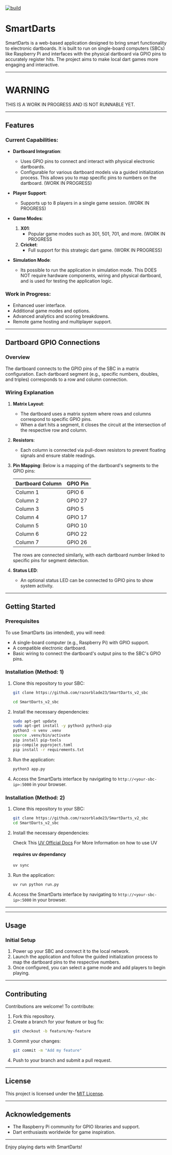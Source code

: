 [![build](https://github.com/razorblade23/SmartDarts_v2_sbc/actions/workflows/python-app.yml/badge.svg?branch=master&event=push)](https://github.com/razorblade23/SmartDarts_v2_sbc/actions/workflows/python-app.yml)


# SmartDarts

SmartDarts is a web-based application designed to bring smart functionality to electronic dartboards. It is built to run on single-board computers (SBCs) like Raspberry Pi and interfaces with the physical dartboard via GPIO pins to accurately register hits. The project aims to make local dart games more engaging and interactive.

---

# WARNING
THIS IS A WORK IN PROGRESS AND IS NOT RUNNABLE YET.

---

## Features

### Current Capabilities:
- **Dartboard Integration**:
  - Uses GPIO pins to connect and interact with physical electronic dartboards.
  - Configurable for various dartboard models via a guided initialization process. This allows you to map specific pins to numbers on the dartboard. (WORK IN PROGRESS)

- **Player Support**:
  - Supports up to 8 players in a single game session. (WORK IN PROGRESS)

- **Game Modes**:
  1. **X01**: 
     - Popular game modes such as 301, 501, 701, and more. (WORK IN PROGRESS
  2. **Cricket**:
     - Full support for this strategic dart game. (WORK IN PROGRESS)

- **Simulation Mode**:
  - Its possible to run the application in simulation mode. This DOES NOT require hardware components, wiring and physical dartboard, and is used for testing the application logic.

### Work in Progress:
- Enhanced user interface.
- Additional game modes and options.
- Advanced analytics and scoring breakdowns.
- Remote game hosting and multiplayer support.

---

## Dartboard GPIO Connections

### Overview
The dartboard connects to the GPIO pins of the SBC in a matrix configuration. Each dartboard segment (e.g., specific numbers, doubles, and triples) corresponds to a row and column connection. 

### Wiring Explanation
1. **Matrix Layout**:
   - The dartboard uses a matrix system where rows and columns correspond to specific GPIO pins.
   - When a dart hits a segment, it closes the circuit at the intersection of the respective row and column.

2. **Resistors**:
   - Each column is connected via pull-down resistors to prevent floating signals and ensure stable readings.

3. **Pin Mapping**:
   Below is a mapping of the dartboard's segments to the GPIO pins:

   | Dartboard Column | GPIO Pin |
   |-------------------|----------|
   | Column 1          | GPIO 6   |
   | Column 2          | GPIO 27  |
   | Column 3          | GPIO 5   |
   | Column 4          | GPIO 17  |
   | Column 5          | GPIO 10  |
   | Column 6          | GPIO 22  |
   | Column 7          | GPIO 26  |

   The rows are connected similarly, with each dartboard number linked to specific pins for segment detection.

4. **Status LED**:
   - An optional status LED can be connected to GPIO pins to show system activity.

---

## Getting Started

### Prerequisites
To use SmartDarts (as intended), you will need:
- A single-board computer (e.g., Raspberry Pi) with GPIO support.
- A compatible electronic dartboard.
- Basic wiring to connect the dartboard's output pins to the SBC's GPIO pins.

### Installation (Method: 1)
1. Clone this repository to your SBC:
   ```bash
   git clone https://github.com/razorblade23/SmartDarts_v2_sbc
   
   cd SmartDarts_v2_sbc

   ```
2. Install the necessary dependencies:
   ```bash
   sudo apt-get update
   sudo apt-get install -y python3 python3-pip
   python3 -m venv .venv
   source .venv/bin/activate
   pip install pip-tools
   pip-compile pyproject.toml
   pip install -r requirements.txt

   ```
3. Run the application:
   ```bash
   python3 app.py
   ```
4. Access the SmartDarts interface by navigating to `http://<your-sbc-ip>:5000` in your browser.





### Installation (Method: 2)
1. Clone this repository to your SBC:
   ```bash
   git clone https://github.com/razorblade23/SmartDarts_v2_sbc
   cd SmartDarts_v2_sbc
   ```
2. Install the necessary dependencies:

   Check This [UV Official Docs](https://docs.astral.sh/uv/) For More Information on how to use UV
   #### requires uv dependancy
   ```bash
   uv sync
   ```
3. Run the application:
   ```bash
   uv run python run.py
   ```
4. Access the SmartDarts interface by navigating to `http://<your-sbc-ip>:5000` in your browser.

---



---

## Usage

### Initial Setup
1. Power up your SBC and connect it to the local network.
2. Launch the application and follow the guided initialization process to map the dartboard pins to the respective numbers.
3. Once configured, you can select a game mode and add players to begin playing.

---

## Contributing
Contributions are welcome! To contribute:
1. Fork this repository.
2. Create a branch for your feature or bug fix:
   ```bash
   git checkout -b feature/my-feature
   ```
3. Commit your changes:
   ```bash
   git commit -m "Add my feature"
   ```
4. Push to your branch and submit a pull request.

---

## License
This project is licensed under the [MIT License](LICENSE).

---

## Acknowledgements
- The Raspberry Pi community for GPIO libraries and support.
- Dart enthusiasts worldwide for game inspiration.

---

Enjoy playing darts with SmartDarts!
